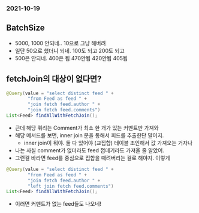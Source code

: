 ### 2021-10-19

## BatchSize
- 5000, 1000 안되네.. 10으로 그냥 해버려
- 일단 50으로 했더니 되네. 100도 되고 200도 되고 
- 500은 안되네. 400은 됨 470안됨 420안됨 405됨

## fetchJoin의 대상이 없다면?
```java
@Query(value = "select distinct feed " +
        "from Feed as feed " +
        "join fetch feed.author " +
        "join fetch feed.comments")
List<Feed> findAllWithFetchJoin();
```
- 근데 해당 쿼리는 Comment가 최소 한 개가 있는 커멘트만 가져와
- 해당 메서드를 보면, inner join 문을 통해서 피드를 추출한단 말이지.
    - inner join이 뭐야. 둘 다 있어야 (교집합) 테이블 조인해서 값 가져오는 거자나
- 나는 사실 comment가 없더라도 feed 껍데기라도 가져올 줄 알았어. 
- 그런걸 바라면 feed를 중심으로 집합을 때려버리는 걸로 해야지. 이렇게
```java
@Query(value = "select distinct feed " +
        "from Feed as feed " +
        "join fetch feed.author " +
        "left join fetch feed.comments")
List<Feed> findAllWithFetchJoin();
```
- 이러면 커멘트가 없는 feed들도 나오네!